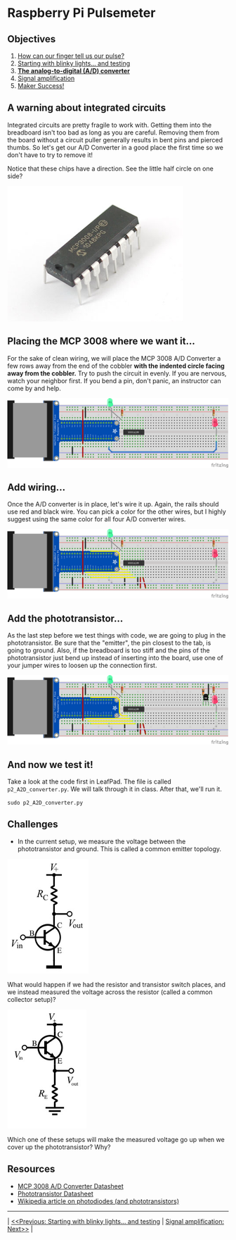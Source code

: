 Raspberry Pi Pulsemeter
=======================

## Objectives
1. [How can our finger tell us our pulse?](../intro/index.md)
2. [Starting with blinky lights... and testing](01_LEDs.md)
3. **[The analog-to-digital (A/D) converter](02_A2D_converter.md)**
4. [Signal amplification](03_OpAmps.md)
5. [Maker Success!](04_Data.md)

## A warning about integrated circuits

Integrated circuits are pretty fragile to work with.  Getting them into the breadboard isn't too bad as long as you are careful.  Removing them from the board without a circuit puller generally results in bent pins and pierced thumbs. So let's get our A/D Converter in a good place the first time so we don't have to try to remove it!

Notice that these chips have a direction.  See the little half circle on one side?

![A/D Converter](images/mcp3008.jpg)

## Placing the MCP 3008 where we want it...
For the sake of clean wiring, we will place the MCP 3008 A/D Converter a few rows away from the end of the cobbler **with the indented circle facing away from the cobbler.** Try to push the circuit in evenly.  If you are nervous, watch your neighbor first.  If you bend a pin, don't panic, an instructor can come by and help.

![Step 2](images/step2a_bb.png)




## Add wiring...

Once the A/D converter is in place, let's wire it up.  Again, the rails should use red and black wire.  You can pick a color for the other wires, but I highly suggest using the same color for all four A/D converter wires.  

![Step 1](images/step2b_bb.png)

## Add the phototransistor...

As the last step before we test things with code, we are going to plug in the phototransistor.  Be sure that the "emitter", the pin closest to the tab, is going to ground.  Also, if the breadboard is too stiff and the pins of the phototransistor just bend up instead of inserting into the board, use one of your jumper wires to loosen up the connection first.

![Step 1](images/step2c_bb.png)

## And now we test it!

Take a look at the code first in LeafPad.  The file is called ```p2_A2D_converter.py```.  We will talk through it in class.  After that, we'll run it.

```
sudo p2_A2D_converter.py
```

## Challenges
* In the current setup, we measure the voltage between the phototransistor and ground.  This is called a common emitter topology.  

![common emitter](images/NPN_common_emitter.jpg)

What would happen if we had the resistor and transistor switch places, and we instead measured the voltage across the resistor (called a common collector setup)?

![common emitter](images/NPN_emitter_follower.jpg)

Which one of these setups will make the measured voltage go up when we cover up the phototransistor?  Why?


## Resources
* [MCP 3008 A/D Converter Datasheet](https://www.adafruit.com/datasheets/MCP3008.pdf)
* [Phototransistor Datasheet](http://www.alliedelec.com/images/products/datasheets/bm/OPTEK/70048591.pdf)
* [Wikipedia article on photodiodes (and phototransistors)](https://en.wikipedia.org/wiki/Photodiode)

----
| [<<Previous: Starting with blinky lights... and testing](01_LEDs.md) | [Signal amplification: Next>>](03_OpAmps.md) |
